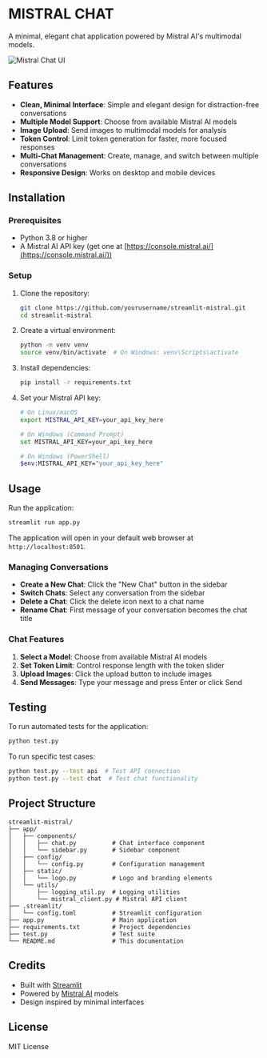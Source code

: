 # MISTRAL CHAT

A minimal, elegant chat application powered by Mistral AI's multimodal models.

![Mistral Chat UI](https://raw.githubusercontent.com/yourusername/streamlit-mistral/main/docs/mistral-chat-screenshot.png) <!-- Replace with your actual screenshot once available -->

## Features

- **Clean, Minimal Interface**: Simple and elegant design for distraction-free conversations
- **Multiple Model Support**: Choose from available Mistral AI models
- **Image Upload**: Send images to multimodal models for analysis
- **Token Control**: Limit token generation for faster, more focused responses
- **Multi-Chat Management**: Create, manage, and switch between multiple conversations
- **Responsive Design**: Works on desktop and mobile devices

## Installation

### Prerequisites
- Python 3.8 or higher
- A Mistral AI API key (get one at [https://console.mistral.ai/](https://console.mistral.ai/))

### Setup

1. Clone the repository:
   ```bash
   git clone https://github.com/yourusername/streamlit-mistral.git
   cd streamlit-mistral
   ```

2. Create a virtual environment:
   ```bash
   python -m venv venv
   source venv/bin/activate  # On Windows: venv\Scripts\activate
   ```

3. Install dependencies:
   ```bash
   pip install -r requirements.txt
   ```

4. Set your Mistral API key:
   ```bash
   # On Linux/macOS
   export MISTRAL_API_KEY=your_api_key_here
   
   # On Windows (Command Prompt)
   set MISTRAL_API_KEY=your_api_key_here
   
   # On Windows (PowerShell)
   $env:MISTRAL_API_KEY="your_api_key_here"
   ```

## Usage

Run the application:
```bash
streamlit run app.py
```

The application will open in your default web browser at `http://localhost:8501`.

### Managing Conversations

- **Create a New Chat**: Click the "New Chat" button in the sidebar
- **Switch Chats**: Select any conversation from the sidebar
- **Delete a Chat**: Click the delete icon next to a chat name
- **Rename Chat**: First message of your conversation becomes the chat title

### Chat Features

1. **Select a Model**: Choose from available Mistral AI models
2. **Set Token Limit**: Control response length with the token slider
3. **Upload Images**: Click the upload button to include images
4. **Send Messages**: Type your message and press Enter or click Send

## Testing

To run automated tests for the application:

```bash
python test.py
```

To run specific test cases:

```bash
python test.py --test api  # Test API connection
python test.py --test chat  # Test chat functionality
```

## Project Structure

```
streamlit-mistral/
├── app/
│   ├── components/
│   │   ├── chat.py          # Chat interface component
│   │   └── sidebar.py       # Sidebar component
│   ├── config/
│   │   └── config.py        # Configuration management
│   ├── static/
│   │   └── logo.py          # Logo and branding elements
│   └── utils/
│       ├── logging_util.py  # Logging utilities
│       └── mistral_client.py # Mistral API client
├── .streamlit/
│   └── config.toml          # Streamlit configuration
├── app.py                   # Main application
├── requirements.txt         # Project dependencies
├── test.py                  # Test suite
└── README.md                # This documentation
```

## Credits

- Built with [Streamlit](https://streamlit.io/)
- Powered by [Mistral AI](https://mistral.ai/) models
- Design inspired by minimal interfaces

## License

MIT License 